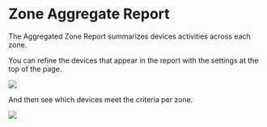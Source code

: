 # Zone Aggregate Report

The Aggregated Zone Report summarizes devices activities across each zone.

You can refine the devices that appear in the report with the settings at the top of the page.

![](https://upload.r2.lb.chasm.cloud/2025/10/imgur/zQLy27q.png)

And then see which devices meet the criteria per zone.

![](https://upload.r2.lb.chasm.cloud/2025/10/imgur/tzursQO.png)
